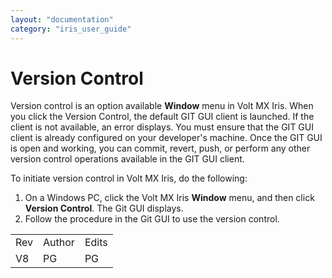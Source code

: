 ```yaml
---
layout: "documentation"
category: "iris_user_guide"
---
```

                           


Version Control
===============

Version control is an option available **Window** menu in Volt MX Iris. When you click the Version Control, the default GIT GUI client is launched. If the client is not available, an error displays. You must ensure that the GIT GUI client is already configured on your developer's machine. Once the GIT GUI is open and working, you can commit, revert, push, or perform any other version control operations available in the GIT GUI client.

To initiate version control in Volt MX Iris, do the following:

1.  On a Windows PC, click the Volt MX Iris **Window** menu, and then click **Version Control**. The Git GUI displays.
2.  Follow the procedure in the Git GUI to use the version control.

<table style="margin-left: 0;margin-right: auto;mc-table-style: url('Resources/TableStyles/RevisionTable.css');" class="TableStyle-RevisionTable" cellspacing="0" data-mc-conditions="Default.HTML5 Only,Default.DoNotPublish"><colgroup><col class="TableStyle-RevisionTable-Column-Column1"> <col class="TableStyle-RevisionTable-Column-Column1"> <col class="TableStyle-RevisionTable-Column-Column1"></colgroup><tbody><tr class="TableStyle-RevisionTable-Body-Body1"><td class="TableStyle-RevisionTable-BodyE-Column1-Body1" data-mc-conditions="Default.HTML5 Only">Rev</td><td class="TableStyle-RevisionTable-BodyE-Column1-Body1" data-mc-conditions="Default.HTML5 Only">Author</td><td class="TableStyle-RevisionTable-BodyD-Column1-Body1" data-mc-conditions="Default.HTML5 Only">Edits</td></tr><tr class="TableStyle-RevisionTable-Body-Body1"><td class="TableStyle-RevisionTable-BodyB-Column1-Body1" data-mc-conditions="Default.HTML5 Only">V8</td><td class="TableStyle-RevisionTable-BodyB-Column1-Body1" data-mc-conditions="Default.HTML5 Only">PG</td><td class="TableStyle-RevisionTable-BodyA-Column1-Body1" data-mc-conditions="Default.HTML5 Only">PG</td></tr></tbody></table>
